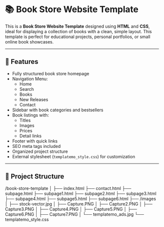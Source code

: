 # 📚 Book Store Website Template

This is a **Book Store Website Template** designed using **HTML** and **CSS**, ideal for displaying a collection of books with a clean, simple layout. This template is perfect for educational projects, personal portfolios, or small online book showcases.

---

## 🚀 Features

- Fully structured book store homepage
- Navigation Menu:
  - Home
  - Search
  - Books
  - New Releases
  - Contact
- Sidebar with book categories and bestsellers
- Book listings with:
  - Titles
  - Images
  - Prices
  - Detail links
- Footer with quick links
- SEO meta tags included
- Organized project structure
- External stylesheet (`templatemo_style.css`) for customization

---

## 📂 Project Structure

/book-store-template │ ├── index.html ├── contact.html ├── subpage.html ├── subpage1.html ├── subpage2.html ├── subpage3.html ├── subpage4.html ├── subpage5.html ├── subpage6.html ├── /images │ ├── stock-vector.jpg │ ├── Capture.PNG │ ├── Capture2.PNG │ ├── Capture3.PNG │ ├── Capture4.PNG │ ├── Capture5.PNG │ ├── Capture6.PNG │ ├── Capture7.PNG │ └── templatemo_ads.jpg └── templatemo_style.css
